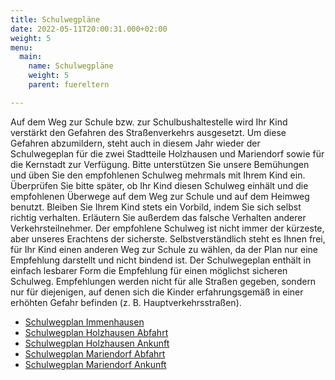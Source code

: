 ```yaml
---
title: Schulwegpläne
date: 2022-05-11T20:00:31.000+02:00
weight: 5
menu:
  main:
    name: Schulwegpläne
    weight: 5
    parent: fuereltern

---
```

Auf dem Weg zur Schule bzw. zur Schulbushaltestelle wird Ihr Kind verstärkt den Gefahren des Straßenverkehrs ausgesetzt. Um diese Gefahren abzumildern, steht auch in diesem Jahr wieder der Schulwegeplan für die zwei Stadtteile Holzhausen und Mariendorf sowie für die Kernstadt zur Verfügung. Bitte unterstützen Sie unsere Bemühungen und üben Sie den empfohlenen Schulweg mehrmals mit Ihrem Kind ein. Überprüfen Sie bitte später, ob Ihr Kind diesen Schulweg einhält und die empfohlenen Überwege auf dem Weg zur Schule und auf dem Heimweg benutzt. Bleiben Sie Ihrem Kind stets ein Vorbild, indem Sie sich selbst richtig verhalten. Erläutern Sie außerdem das falsche Verhalten anderer Verkehrsteilnehmer. Der empfohlene Schulweg ist nicht immer der kürzeste, aber unseres Erachtens der sicherste. Selbstverständlich steht es Ihnen frei, für Ihr Kind einen anderen Weg zur Schule zu wählen, da der Plan nur eine Empfehlung darstellt und nicht bindend ist. Der Schulwegeplan enthält in einfach lesbarer Form die Empfehlung für einen möglichst sicheren Schulweg. Empfehlungen werden nicht für alle Straßen gegeben, sondern nur für diejenigen, auf denen sich die Kinder erfahrungsgemäß in einer erhöhten Gefahr befinden (z. B. Hauptverkehrsstraßen).


- <a href="5ab7fe863213251d071a9f688c266128_schulwegeplan_immenhausen_1_.pdf" target="_blank" class="pdf-document"><i data-feather="file-text"></i> Schulwegplan Immenhausen</a>
- <a href="schulwegeplan_holzhausen_1._stunde_1_.pdf" target="_blank" class="pdf-document"><i data-feather="file-text"></i> Schulwegplan Holzhausen Abfahrt</a>
- <a href="schulwegeplan_holzhausen_ankunft_schulende_1_.pdf" target="_blank" class="pdf-document"><i data-feather="file-text"></i> Schulwegplan Holzhausen Ankunft</a>
- <a href="schulwegeplan_mariendorf_abfahrt_1_.pdf" target="_blank" class="pdf-document"><i data-feather="file-text"></i> Schulwegplan Mariendorf Abfahrt</a>
- <a href="schulwegeplan_mariendorf_ankunft_1_.pdf" target="_blank" class="pdf-document"><i data-feather="file-text"></i> Schulwegplan Mariendorf Ankunft</a>